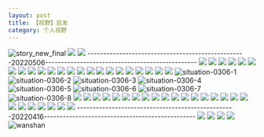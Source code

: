```yaml
---
layout: post
title: 【视野】启发
category: 个人视野
---
```

![story_new_final](http://rbwl8nwm4.hd-bkt.clouddn.com/img/story_new_final_0322.png)
![](http://ran7ztk3m.hd-bkt.clouddn.com/img/inspire-220510-1.png)
![](http://ran7ztk3m.hd-bkt.clouddn.com/img/moment-220505-1.png)
--------------------------------------------------20220506------------------------------------------------
![](http://ran7ztk3m.hd-bkt.clouddn.com/img/funny-220506-1.jpg)
![](http://ran7ztk3m.hd-bkt.clouddn.com/img/funny-220506-2.jpg)
![](http://ran7ztk3m.hd-bkt.clouddn.com/img/funny-220506-3.jpg)
![](http://rbwl8nwm4.hd-bkt.clouddn.com/img/jin-220325-1.png)
![](http://rbwl8nwm4.hd-bkt.clouddn.com/img/jin-220325-2.png)
![](http://rbwl8nwm4.hd-bkt.clouddn.com/img/jin-220325-3.png)
![](http://rbwl8nwm4.hd-bkt.clouddn.com/img/jin-220325-4.png)
![](http://rbwl8nwm4.hd-bkt.clouddn.com/img/jin-220325-5.png)
![](http://rbwl8nwm4.hd-bkt.clouddn.com/img/jin-220325-6.png)
![](http://rbwl8nwm4.hd-bkt.clouddn.com/img/jin-220325-7.png)
![](http://rbwl8nwm4.hd-bkt.clouddn.com/img/jin-220325-8.png)
![](http://rbwl8nwm4.hd-bkt.clouddn.com/img/jin-220325-9.png)
![](http://rbwl8nwm4.hd-bkt.clouddn.com/img/jin-220325-12.png)
![](http://rbwl8nwm4.hd-bkt.clouddn.com/img/jin-220325-13.png)
![](http://rbwl8nwm4.hd-bkt.clouddn.com/img/jin-220325-14.png)
![](http://rbwl8nwm4.hd-bkt.clouddn.com/img/jin-220325-10.png)
![](http://rbwl8nwm4.hd-bkt.clouddn.com/img/jin-220325-11.png)
![](http://rbwl8nwm4.hd-bkt.clouddn.com/img/situation-0312-1.png)
![](http://rbwl8nwm4.hd-bkt.clouddn.com/img/situation-0322-1.png)
![](http://rbwl8nwm4.hd-bkt.clouddn.com/img/fragment-220322-2.png)
![](http://rbwl8nwm4.hd-bkt.clouddn.com/img/fragment-220322-3.png)
![](http://rbwl8nwm4.hd-bkt.clouddn.com/img/fragment-220322-4.png)
![](http://rbwl8nwm4.hd-bkt.clouddn.com/img/fragment-220322-5.png)
![situation-0306-1](http://rbwl8nwm4.hd-bkt.clouddn.com/img/situation-0306-1.png)
![situation-0306-2](http://rbwl8nwm4.hd-bkt.clouddn.com/img/situation-0306-2.png)
![situation-0306-3](http://rbwl8nwm4.hd-bkt.clouddn.com/img/situation-0306-3.png)
![situation-0306-4](http://rbwl8nwm4.hd-bkt.clouddn.com/img/situation-0306-4.png)
![situation-0306-5](http://rbwl8nwm4.hd-bkt.clouddn.com/img/situation-0306-5.png)
![situation-0306-6](http://rbwl8nwm4.hd-bkt.clouddn.com/img/situation-0306-6.png)
![situation-0306-7](http://rbwl8nwm4.hd-bkt.clouddn.com/img/situation-0306-7.png)
![situation-0306-8](http://rbwl8nwm4.hd-bkt.clouddn.com/img/situation-0306-8.png)
![](http://rbwl8nwm4.hd-bkt.clouddn.com/img/situation-0324-1.png)
![](http://rbwl8nwm4.hd-bkt.clouddn.com/img/situation-0324-2.png)
![](http://rbwl8nwm4.hd-bkt.clouddn.com/img/situation-0324-3.png)
![](http://rbwl8nwm4.hd-bkt.clouddn.com/img/inspire-220326-1.png)
![](http://rbwl8nwm4.hd-bkt.clouddn.com/img/inspire-220326-2.png)
![](http://rbwl8nwm4.hd-bkt.clouddn.com/img/inspire-220326-3.png)
![](http://rbwl8nwm4.hd-bkt.clouddn.com/img/inspire-220326-4.png)
![](http://rbwl8nwm4.hd-bkt.clouddn.com/img/inspire-220326-5.png)
![](http://rbwl8nwm4.hd-bkt.clouddn.com/img/inspire-220326-6.png)
![](http://rbwl8nwm4.hd-bkt.clouddn.com/img/inspire-220326-7.png)
![](http://rbwl8nwm4.hd-bkt.clouddn.com/img/inspire-220326-8.png)
![](http://rbwl8nwm4.hd-bkt.clouddn.com/img/inspire-220326-9.png)
![](http://rbwl8nwm4.hd-bkt.clouddn.com/img/inspire-220326-10.png)
![](http://rbwl8nwm4.hd-bkt.clouddn.com/img/inspire-220326-11.png)
![](http://rbwl8nwm4.hd-bkt.clouddn.com/img/inspire-220326-12.png)
![](http://rbwl8nwm4.hd-bkt.clouddn.com/img/inspire-220327-1.png)
![](http://rbwl8nwm4.hd-bkt.clouddn.com/img/inspire-220327-2.png)
![](http://rbwl8nwm4.hd-bkt.clouddn.com/img/inspire-220327-3.png)
![](http://rbwl8nwm4.hd-bkt.clouddn.com/img/inspire-220327-4.png)
![](http://rbwl8nwm4.hd-bkt.clouddn.com/img/inspire-220327-5.png)
![](http://rbwl8nwm4.hd-bkt.clouddn.com/img/inspire-220327-7.png)
![](http://rbwl8nwm4.hd-bkt.clouddn.com/img/inspire-220327-6.png)
![](http://rbwl8nwm4.hd-bkt.clouddn.com/img/inspire-220414-1.png)
![](http://rbwl8nwm4.hd-bkt.clouddn.com/img/inspire-220414-2.png)
![](http://rbwl8nwm4.hd-bkt.clouddn.com/img/inspire-220414-3.png)
--------------------------------------------------20220416------------------------------------------------
![](http://rbwl8nwm4.hd-bkt.clouddn.com/img/factors-new-220416-1.png)
![](http://rbwl8nwm4.hd-bkt.clouddn.com/img/factors-new-220416-2.png)
![](http://rbwl8nwm4.hd-bkt.clouddn.com/img/factors-new-220416-3.png)
![](http://rbwl8nwm4.hd-bkt.clouddn.com/img/factors-new-220416-4.png)
![wanshan](http://rbwl8nwm4.hd-bkt.clouddn.com/img/wanshan.png)



  




